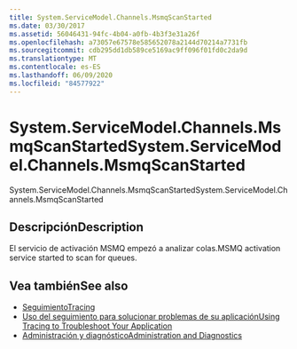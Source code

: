 ```yaml
---
title: System.ServiceModel.Channels.MsmqScanStarted
ms.date: 03/30/2017
ms.assetid: 56046431-94fc-4b04-a0fb-4b3f3e31a26f
ms.openlocfilehash: a73057e67578e585652078a2144d70214a7731fb
ms.sourcegitcommit: cdb295dd1db589ce5169ac9ff096f01fd0c2da9d
ms.translationtype: MT
ms.contentlocale: es-ES
ms.lasthandoff: 06/09/2020
ms.locfileid: "84577922"
---
```

# <a name="systemservicemodelchannelsmsmqscanstarted"></a><span data-ttu-id="a2dce-102">System.ServiceModel.Channels.MsmqScanStarted</span><span class="sxs-lookup"><span data-stu-id="a2dce-102">System.ServiceModel.Channels.MsmqScanStarted</span></span>
<span data-ttu-id="a2dce-103">System.ServiceModel.Channels.MsmqScanStarted</span><span class="sxs-lookup"><span data-stu-id="a2dce-103">System.ServiceModel.Channels.MsmqScanStarted</span></span>  
  
## <a name="description"></a><span data-ttu-id="a2dce-104">Descripción</span><span class="sxs-lookup"><span data-stu-id="a2dce-104">Description</span></span>  
 <span data-ttu-id="a2dce-105">El servicio de activación MSMQ empezó a analizar colas.</span><span class="sxs-lookup"><span data-stu-id="a2dce-105">MSMQ activation service started to scan for queues.</span></span>  
  
## <a name="see-also"></a><span data-ttu-id="a2dce-106">Vea también</span><span class="sxs-lookup"><span data-stu-id="a2dce-106">See also</span></span>

- [<span data-ttu-id="a2dce-107">Seguimiento</span><span class="sxs-lookup"><span data-stu-id="a2dce-107">Tracing</span></span>](index.md)
- [<span data-ttu-id="a2dce-108">Uso del seguimiento para solucionar problemas de su aplicación</span><span class="sxs-lookup"><span data-stu-id="a2dce-108">Using Tracing to Troubleshoot Your Application</span></span>](using-tracing-to-troubleshoot-your-application.md)
- [<span data-ttu-id="a2dce-109">Administración y diagnóstico</span><span class="sxs-lookup"><span data-stu-id="a2dce-109">Administration and Diagnostics</span></span>](../index.md)
